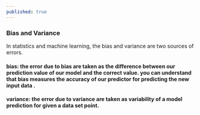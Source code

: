 ```yaml
---
published: true
---
```


<script type="text/javascript" src="http://cdn.mathjax.org/mathjax/latest/MathJax.js?config=default"></script>

 ### Bias and Variance
  In statistics and machine learning, the bias and variance are two sources of errors.
  ####  **bias**: the error due to bias are taken as the difference between our prediction value of our model and the correct value. you can understand that bias measures the accuracy of our predictor for predicting the new input data .
  ####  **variance**: the error due to variance are taken as variability of a model prediction for given a data set point. 